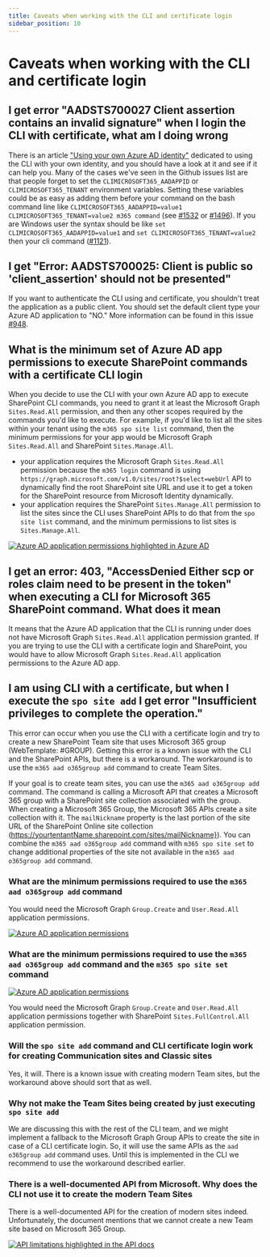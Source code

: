 ```yaml
---
title: Caveats when working with the CLI and certificate login
sidebar_position: 10
---
```


# Caveats when working with the CLI and certificate login

## I get error "AADSTS700027 Client assertion contains an invalid signature" when I login the CLI with certificate, what am I doing wrong

There is an article ["Using your own Azure AD identity"](./using-own-identity.md) dedicated to using the CLI with your own identity, and you should have a look at it and see if it can help you. Many of the cases we've seen in the Github issues list are that people forget to set the `CLIMICROSOFT365_AADAPPID` or `CLIMICROSOFT365_TENANT` environment variables. Setting these variables could be as easy as adding them before your command on the bash command line like `CLIMICROSOFT365_AADAPPID=value1 CLIMICROSOFT365_TENANT=value2 m365 command` (see [#1532](https://github.com/pnp/cli-microsoft365/issues/1532) or [#1496](https://github.com/pnp/cli-microsoft365/issues/1496#issuecomment-625549739)). If you are Windows user the syntax should be like `set CLIMICROSOFT365_AADAPPID=value1` and `set CLIMICROSOFT365_TENANT=value2` then your cli command ([#1121](https://github.com/pnp/cli-microsoft365/issues/1121#issuecomment-533609882)).

## I get "Error: AADSTS700025: Client is public so 'client_assertion' should not be presented"

If you want to authenticate the CLI using and certificate, you shouldn't treat the application as a public client. You should set the default client type your Azure AD application to "NO." More information can be found in this issue [#948](https://github.com/pnp/cli-microsoft365/issues/948#issuecomment-487145809).

## What is the minimum set of Azure AD app permissions to execute SharePoint commands with a certificate CLI login

When you decide to use the CLI with your own Azure AD app to execute SharePoint CLI commands, you need to grant it at least the  Microsoft Graph `Sites.Read.All` permission, and then any other scopes required by the commands you'd like to execute. For example, if you'd like to list all the sites within your tenant using the `m365 spo site list` command, then the minimum permissions for your app would be Microsoft Graph `Sites.Read.All` and SharePoint `Sites.Manage.All`.

- your application requires the Microsoft Graph `Sites.Read.All` permission because the `m365 login` command is using `https://graph.microsoft.com/v1.0/sites/root?$select=webUrl` API to dynamically find the root SharePoint site URL and use it to get a token for the SharePoint resource from Microsoft Identity dynamically.
- your application requires the SharePoint `Sites.Manage.All` permission to list the sites since the CLI uses SharePoint APIs to do that from the `spo site list` command, and the minimum permissions to list sites is `Sites.Manage.All`.

[![Azure AD application permissions highlighted in Azure AD](../images/cli-certificate-caveats/min-app-permissions-to-list-SP-sites.png)](../images/cli-certificate-caveats/min-app-permissions-to-list-SP-sites.png)

## I get an error: 403, "AccessDenied Either scp or roles claim need to be present in the token" when executing a CLI for Microsoft 365 SharePoint command. What does it mean

It means that the Azure AD application that the CLI is running under does not have Microsoft Graph `Sites.Read.All` application permission granted. If you are trying to use the CLI with a certificate login and SharePoint, you would have to allow Microsoft Graph `Sites.Read.All` application permissions to the Azure AD app.

## I am using CLI with a certificate, but when I execute the `spo site add` I get error "Insufficient privileges to complete the operation."

This error can occur when you use the CLI with a certificate login and try to create a new SharePoint Team site that uses Microsoft 365 group (WebTemplate: #GROUP). Getting this error is a known issue with the CLI and the SharePoint APIs, but there is a workaround. The workaround is to use the `m365 aad o365group add` command to create Team Sites.

If your goal is to create team sites, you can use the `m365 aad o365group add` command. The command is calling a Microsoft API that creates a Microsoft 365 group with a SharePoint site collection associated with the group. When creating a Microsoft 365 Group, the Microsoft 365 APIs create a site collection with it. The `mailNickname` property is the last portion of the site URL of the SharePoint Online site collection (https://yourtentantName.sharepoint.com/sites/mailNickname}). You can combine the `m365 aad o365group add` command with `m365 spo site set` to change additional properties of the site not available in the `m365 aad o365group add` command. 

### What are the minimum permissions required to use the `m365 aad o365group add` command

You would need the Microsoft Graph `Group.Create` and `User.Read.All` application permissions.

[![Azure AD application permissions](../images/cli-certificate-caveats/min-app-permissions-create-m365group.png)](../images/cli-certificate-caveats/min-app-permissions-create-m365group.png)

### What are the minimum permissions required to use the `m365 aad o365group add` command and the `m365 spo site set` command

[![Azure AD application permissions](../images/cli-certificate-caveats/min-permissions-team-site.png)](../images/cli-certificate-caveats/min-permissions-team-site.png)

You would need the Microsoft Graph `Group.Create` and `User.Read.All` application permissions together with SharePoint `Sites.FullControl.All` application permission.

### Will the `spo site add` command and CLI certificate login work for creating Communication sites and Classic sites

Yes, it will. There is a known issue with creating modern Team sites, but the workaround above should sort that as well.

### Why not make the Team Sites being created by just executing `spo site add`

We are discussing this with the rest of the CLI team, and we might implement a fallback to the Microsoft Graph Group APIs to create the site in case of a CLI certificate login. So, it will use the same APIs as the `aad o365group add` command uses. Until this is implemented in the CLI we recommend to use the workaround described earlier.

### There is a well-documented API from Microsoft. Why does the CLI not use it to create the modern Team Sites

There is a well-documented API for the creation of modern sites indeed. Unfortunately, the document mentions that we cannot create a new Team site based on Microsoft 365 Group.

[![API limitations highlighted in the API docs](../images/cli-certificate-caveats/doc-not-apply-to-team-sites.png)](../images/cli-certificate-caveats/doc-not-apply-to-team-sites.png)
